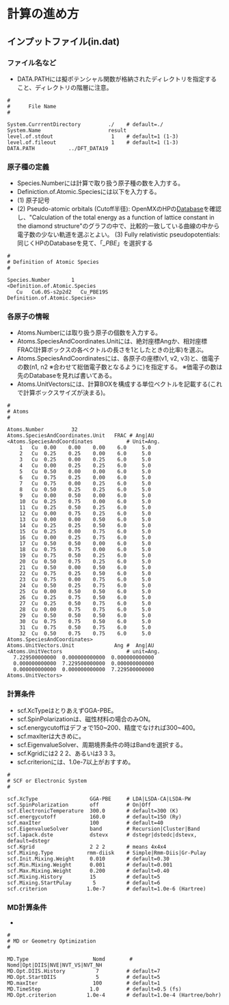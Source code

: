# 計算の進め方
## インプットファイル(in.dat)
### ファイル名など

- DATA.PATHには擬ポテンシャル関数が格納されたディレクトリを指定すること、ディレクトリの階層に注意。

```
#
#      File Name      
#

System.CurrrentDirectory         ./    # default=./
System.Name                      result
level.of.stdout                   1    # default=1 (1-3)
level.of.fileout                  1    # default=1 (1-3)
DATA.PATH			../DFT_DATA19 
```

### 原子種の定義

- Species.Numberには計算で取り扱う原子種の数を入力する。
- Definiction.of.Atomic.Speciesには以下を入力する。
- (1) 原子記号
- (2) Pseudo-atomic orbitals (Cutoff半径): 
OpenMXのHPの[Database](https://www.openmx-square.org/vps_pao2019/)を確認し、"Calculation of the total energy as a function of lattice constant in the diamond structure"のグラフの中で、比較的一致している曲線の中から電子数の少ない軌道を選ぶとよい。
(3) Fully relativistic pseudopotentials:
同じくHPのDatabaseを見て、「*_PBE*」を選択する

```
#
# Definition of Atomic Species
#

Species.Number       1
<Definition.of.Atomic.Species
   Cu   Cu6.0S-s2p2d2   Cu_PBE19S
Definition.of.Atomic.Species>
```


### 各原子の情報

- Atoms.Numberには取り扱う原子の個数を入力する。
- Atoms.SpeciesAndCoordinates.Unitには、絶対座標Angか、相対座標FRAC(計算ボックスの各ベクトルの長さを1としたときの比率)を選ぶ。
- Atoms.SpeciesAndCoordinatesには、各原子の座標(v1, v2, v3)と、価電子の数(n1, n2 ※合わせて総価電子数となるように)を指定する。
※価電子の数は先のDatabaseを見れば書いてある。
- Atoms.UnitVectorsには、計算BOXを構成する単位ベクトルを記載する(これで計算ボックスサイズが決まる)。

```
#
# Atoms
#

Atoms.Number         32
Atoms.SpeciesAndCoordinates.Unit   FRAC # Ang|AU
<Atoms.SpeciesAndCoordinates           # Unit=Ang.
	1	Cu	0.00	0.00	0.00	6.0		5.0
	2	Cu	0.25	0.25	0.00	6.0		5.0
	3	Cu	0.25	0.00	0.25	6.0		5.0
	4	Cu	0.00	0.25	0.25	6.0		5.0
	5	Cu	0.50	0.00	0.00	6.0		5.0
	6	Cu	0.75	0.25	0.00	6.0		5.0
	7	Cu	0.75	0.00	0.25	6.0		5.0
	8	Cu	0.50	0.25	0.25	6.0		5.0
	9	Cu	0.00	0.50	0.00	6.0		5.0
	10	Cu	0.25	0.75	0.00	6.0		5.0
	11	Cu	0.25	0.50	0.25	6.0		5.0
	12	Cu	0.00	0.75	0.25	6.0		5.0
	13	Cu	0.00	0.00	0.50	6.0		5.0
	14	Cu	0.25	0.25	0.50	6.0		5.0
	15	Cu	0.25	0.00	0.75	6.0		5.0
	16	Cu	0.00	0.25	0.75	6.0		5.0
	17	Cu	0.50	0.50	0.00	6.0		5.0
	18	Cu	0.75	0.75	0.00	6.0		5.0
	19	Cu	0.75	0.50	0.25	6.0		5.0
	20	Cu	0.50	0.75	0.25	6.0		5.0
	21	Cu	0.50	0.00	0.50	6.0		5.0
	22	Cu	0.75	0.25	0.50	6.0		5.0
	23	Cu	0.75	0.00	0.75	6.0		5.0
	24	Cu	0.50	0.25	0.75	6.0		5.0
	25	Cu	0.00	0.50	0.50	6.0		5.0
	26	Cu	0.25	0.75	0.50	6.0		5.0
	27	Cu	0.25	0.50	0.75	6.0		5.0
	28	Cu	0.00	0.75	0.75	6.0		5.0
	29	Cu	0.50	0.50	0.50	6.0		5.0
	30	Cu	0.75	0.75	0.50	6.0		5.0
	31	Cu	0.75	0.50	0.75	6.0		5.0
	32	Cu	0.50	0.75	0.75	6.0		5.0
Atoms.SpeciesAndCoordinates>
Atoms.UnitVectors.Unit             Ang #  Ang|AU
<Atoms.UnitVectors                     # unit=Ang.
  7.229500000000  0.000000000000  0.000000000000
  0.000000000000  7.229500000000  0.000000000000
  0.000000000000  0.000000000000  7.229500000000
Atoms.UnitVectors>
```

### 計算条件

- scf.XcTypeはとりあえずGGA-PBE。
- scf.SpinPolarizationは、磁性材料の場合のみON。
- scf.energycutoffはデフォで150~200、精度でなければ300~400。
- scf.maxIterは大きめに。
- scf.EigenvalueSolver、周期境界条件の時はBandを選択する。
- scf.Kgridには2 2 2、あるいは3 3 3。
- scf.criterionには、1.0e-7以上がおすすめ。

```
#
# SCF or Electronic System
#

scf.XcType                 GGA-PBE     # LDA|LSDA-CA|LSDA-PW
scf.SpinPolarization       off         # On|Off
scf.ElectronicTemperature  300.0       # default=300 (K)
scf.energycutoff           160.0       # default=150 (Ry)
scf.maxIter                100         # default=40
scf.EigenvalueSolver       band        # Recursion|Cluster|Band
scf.lapack.dste            dstevx      # dstegr|dstedc|dstevx, default=dstegr
scf.Kgrid                  2 2 2       # means 4x4x4
scf.Mixing.Type           rmm-diisk    # Simple|Rmm-Diis|Gr-Pulay
scf.Init.Mixing.Weight     0.010       # default=0.30 
scf.Min.Mixing.Weight      0.001       # default=0.001 
scf.Max.Mixing.Weight      0.200       # default=0.40 
scf.Mixing.History         15          # default=5
scf.Mixing.StartPulay       5          # default=6
scf.criterion             1.0e-7       # default=1.0e-6 (Hartree) 
```

### MD計算条件
- 

```
#
# MD or Geometry Optimization
#

MD.Type                     Nomd        # Nomd|Opt|DIIS|NVE|NVT_VS|NVT_NH
MD.Opt.DIIS.History          7         # default=7
MD.Opt.StartDIIS             5         # default=5
MD.maxIter                  100        # default=1
MD.TimeStep                1.0         # default=0.5 (fs)
MD.Opt.criterion          1.0e-4       # default=1.0e-4 (Hartree/bohr)
```
